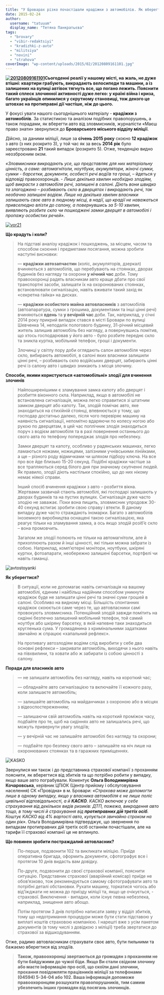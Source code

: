 ```yaml
---
title: "У Броварах різко почастішали крадіжки з автомобілів. Як вберегтись від зловмисників?"
date: 2015-02-24
author: 
  username: "tatuuum"
  display_name: "Тетяна Панкратьєва"
tags: 
  - "brovary"
  - "vibir-redaktsiyi"
  - "kradizhki-z-avto"
  - "militsiya"
  - "novini"
  - "strahova"
coverImage: "wp-content/uploads/2015/02/20120809161101.jpg"
---
```


**[![20120809161101](https://mpz.brovary.org/wp-content/uploads/2015/02/20120809161101.jpg)](https://mpz.brovary.org/wp-content/uploads/2015/02/20120809161101.jpg)Сьогоденні реалії у нашому місті, на жаль, не дуже втішні: квартири грабують, викрадають велосипеди та машини, а із залишених на вулиці автівок тягнуть все, що погано лежить. Пояснити такий сплеск злочинної активності дуже легко: у країні війна і криза, багато українців опинилися у скрутному становищі, тож декого це штовхає на протиправні дії частіше, ніж до цього.**

У фокусі уваги нашого сьогоднішнього матеріалу - **крадіжки з автомобілів**. За статистикою та аналізом подібних правопорушень, а також порадами, як вберегти авто від зловмисників, журналісти «Маєш право знати» звернулися до **Броварського міського відділу міліції**.

Дійсно, за даними міліції, лише за **січень 2015 року** скоєно **12 крадіжок** з авто (з них розкрито 3), у той час як за весь **2014** **рік** було зареєстровано **21** такий випадок (розкрито 5). Отже, тенденцію видно неозброєним оком.

_«Зловмисники викрадають усе, що представляє для них матеріальну цінність, а саме: автомагнітоли, ноутбуки, акумулятори, жіночі сумки, сумки - барсетки, документи, особисті речі водіїв та гроші,_ – йдеться у відповіді правоохоронців. - _Лише декілька хвилин необхідно злодіям, щоб викрасти з автомобіля речі, залишені в салоні. Діють вони швидко та злагоджено – розбивають скло в дверцятах і викрадають речі, так необачно залишені водієм. Лише на декілька хвилин власники залишають своє авто в людному місці, в надії, що крадії не наважаться привселюдно влізти до салону, а повернувшись за 5-10 хвилин, виявляють розбите скло чи пошкоджені замки дверцят в автомобілі і пропажу особистих речей»_.

[![vor21](https://mpz.brovary.org/wp-content/uploads/2015/02/vor21.jpg)](https://mpz.brovary.org/wp-content/uploads/2015/02/vor21.jpg)

**Що крадуть і коли?**

> На підставі аналізу крадіжок і пошкоджень, за місцем, часом та способом скоєння і предметами посягання, можна зробити наступні висновки:
> 
> — **крадіжки автозапчастин** (коліс, акумуляторів, дзеркал) вчиняються з автомобілів, що перебувають на стоянках, дворах будинків без нагляду та охорони **у нічний час** доби. Тому правоохоронці радять власникам авто краще дбати про свої транспортні засоби, залишати їх на охоронюваних стоянках, встановлювати сигналізацію, навіть вживати такий захід як «секретна гайка» на дисках.
> 
> — **крадіжки особистого майна автовласників** з автомобілів (автоапаратура, сумки з грошима, документами та інші цінні речі) вчиняються **вдень** та **у вечірній час** доби. Так, наприклад, у січні 2014 року прикрий випадок стався в місті Бровари по вулиці Шевченка 14, неподалік пологового будинку, 31-річний місцевий житель залишив автомобіль без нагляду, а повернувшись помітив, що хтось господарював у його авто - було розбите переднє скло та зникла куртка, мобільний телефон, гроші і документи.
> 
> Злочинці у світлу пору доби оглядають салон автомобіля через скло, вибирають автомобілі, в салоні яких власники залишили цінні речі, – розбивають скло водійських дверцят, забирають цінні речі із салону авто і швидко зникають з місця злочину.

**Способи, якими користуються «автомобільні» злодії для вчинення злочинів**

> Найпоширенішими є зламування замка капоту або дверцят і розбиття віконного скла. Наприклад, якщо в автомобілі не встановлена сигналізація, можна легко справитися зі штатним замком дверцят або капоту. Так, злодій помічає авто, яке знаходиться на стихійній стоянці, впевнюється у тому, що господар достатньо далеко, після чого перевіряє машину на наявність сигналізації, непомітно вдаряючи по колесу ногою або рукою по дверцятам, в цей час поплічник злодія знаходиться поруч з водієм автомобіля та в разі повернення останнього до свого авта по телефону попереджає злодія про небезпеку.
> 
> Замки дверцят та капоту, особливо у радянських машинах, легко ламаються ножами, ножицями, залізними учнівськими лінійками, а ще – різного роду відмичками чи шляхом підбору ключа. На все про все йде близько 15-20 секунд. Подібні крадіжки частіше за все трапляються серед білого дня при значному скупченні людей. Як правило, злодії діють настільки спокійно, що до них нікому немає ніякої справи.
> 
> Інший спосіб вчинення крадіжки з авто – розбиття вікна. Жертвами зазвичай стають автомобілі, які господарі залишають у дворах будинків та на пустих вулицях. Сигналізація дуже часто злодію не заважає. Поки вона пищить, зловмисник упродовж 30-40 секунд встигає зробити свою справу і втекти. В даному випадку дуже часто страждають іномарки. Багато з автомобілів іноземного виробництва оснащені такою сигналізацією, яка реагує тільки на зламування замка, а ось якщо злодій розіб’є скло – вона промовчить.
> 
> Загалом же злодії полюють не тільки на автомагнітоли, але й прихоплюють разом й інші цінності, які тільки можна забрати із собою. Наприклад, комп’ютерні монітори, ноутбуки, шкіряні куртки, фотоапарати, необережно залишені барсетки, портфелі чи навіть гаманці.

![avtostoyanki](https://mpz.brovary.org/wp-content/uploads/2015/02/avtostoyanki.jpg)

**Як уберегтися?**

> В ситуації, коли не допомагає навіть сигналізація на вашому автомобілі, єдиним і найбільш надійним способом уникнути крадіжок буде не залишати цінні речі та значні суми грошей в салоні. Особливо на видному місці. Більшість спонтанних крадіжок скоюється саме через те, що автовласники самі провокують зловмисника. Потенційний злодій завжди помітить на сидінні безпечно залишений мобільний телефон, той самий ноутбук або шкіряну барсетку, в якій напевне таки знаходиться кругленька сума. У громадянина з кримінальними задатками звичайно ж спрацює «хапальний рефлекс».
> 
> На противагу автозлодіям водіям слід виробити у себе два основні рефлекси – закривати автомобіль, виходячи з нього навіть на півхвилини, та ховати або ж забирати із собою цінності з салону.

**Поради для власників авто**

> — не залишати автомобіль без нагляду, навіть на короткий час;
> 
> — обладнайте авто сигналізацією та включайте її кожного разу, коли залишаєте автомобіль;
> 
> — залишайте автомобіль на майданчиках з охороною або в місцях з відеоспостереженням;
> 
> — залишаючи свій автомобіль навіть на короткий проміжок часу, подбайте про те, щоб на сидіннях авто не залишались речі, що можуть привернути увагу злодіїв;
> 
> — у вечірній час не залишайте автомобілі без нагляду та охорони;
> 
> — подбайте про безпеку свого авто – залишайте на ніч лише на охоронюваних стоянках та в гаражних приміщеннях.

![KASKO](https://mpz.brovary.org/wp-content/uploads/2015/02/KASKO.jpg)

Звернулися ми також і до представника страхової компанії з проханням пояснити, як вберегтися від збитків та що потрібно робити у випадку, якщо ваше авто пограбували. Коментує **Ольга Володимирівна Кочаровська**, керівник ЦПіОК (Центр прийому і обслуговування населення) СК «Провідна» в м. Бровари: _«Страхова може допомогти лише в одному випадку, якщо у власника автомобіля є не лише поліс цивільної відповідальності, а й **КАСКО**. КАСКО включає у себе страхування від декількох видів ризиків: ДТП, пожежа, викрадення авто тощо, в тому числі й страхування від **протиправних дій третіх осіб**. Коштує КАСКО від 4% вартості авто, купується звичайно строком на один рік»_. Ольга Володимирівна підтверджує, що звернення по випадкам протиправних дій третіх осіб останнім почастішали, але на тарифи її страхової компанії це не вплинуло.

**Що повинен зробити постраждалий автовласник?**

> По-перше, подзвонити 102 та викликати міліцію. Приїде оперативна бригада, оформить документи, сфотографує все і протягом 10 днів видасть вам довідку.
> 
> По-друге, подзвонити до своєї страхової компанії, пояснити ситуацію. Представник страхової (аварійний комісар) приїде не обов’язково, тож рекомендується самому сфотографувати авто та потрібні деталі обстановки. Рухати машину, торкатися чогось або від’їжджати не можна до приїзду міліції та, якщо це очікується, - страхової. Виключення - випадки, коли існує певна небезпека, наприклад, знищення авто абощо.
> 
> Потім протягом 3 днів потрібно написати заяву у відділ збитків, тому що недотримання процедури може бути стати підставою у виплаті коштів страховою компанією. І нарешті вже з усім пакетом документів (в тому числі з довідкою з міліції) треба звертатися до страхової за відшкодуванням.

Отже, радимо автовласникам страхувати своє авто, бути пильними та бажаємо вберегтися від злодіїв.

> **Також, правоохоронці звертаються до громадян з проханням не бути байдужими до чужої біди. Якщо Ви стали свідком злочину або маєте інформацію про осіб, що скоїли дані злочини, прохання повідомляти працівників міліції за телефонами (04594) 5-34-04 або 102. Ваша інформація допоможе правоохоронцям розшукати правопорушників, тим самим убезпечить інших громадян від посягань злочинців.**
